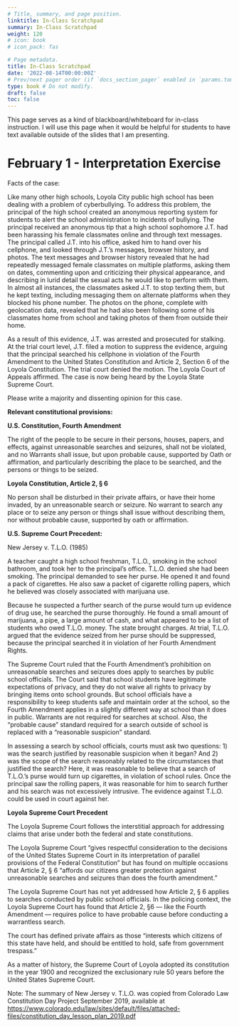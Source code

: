 ```yaml
---
# Title, summary, and page position.
linktitle: In-Class Scratchpad
summary: In-Class Scratchpad
weight: 120
# icon: book
# icon_pack: fas

# Page metadata.
title: In-Class Scratchpad
date: '2022-08-14T00:00:00Z'
# Prev/next pager order (if `docs_section_pager` enabled in `params.toml`)
type: book # Do not modify.
draft: false
toc: false
---
```


This page serves as a kind of blackboard/whiteboard for in-class instruction. I will use this page when it would be helpful for students to have text available outside of the slides that I am presenting.

# February 1 - Interpretation Exercise

Facts of the case:

Like many other high schools, Loyola City public high school has been dealing with a problem of cyberbullying. To address this problem, the principal of the high school created an anonymous reporting system for students to alert the school administration to incidents of bullying. The principal received an anonymous tip that a high school sophomore J.T. had been harassing his female classmates online and through text messages. The principal called J.T. into his office, asked him to hand over his cellphone, and looked through J.T.’s messages, browser history, and photos. The text messages and browser history revealed that he had repeatedly messaged female classmates on multiple platforms, asking them on dates, commenting upon and criticizing their physical appearance, and describing in lurid detail the sexual acts he would like to perform with them. In almost all instances, the classmates asked J.T. to stop texting them, but he kept texting, including messaging them on alternate platforms when they blocked his phone number. The photos on the phone, complete with geolocation data, revealed that he had also been following some of his classmates home from school and taking photos of them from outside their home.

As a result of this evidence, J.T. was arrested and prosecuted for stalking. At the trial court level, J.T. filed a motion to suppress the evidence, arguing that the principal searched his cellphone in violation of the Fourth Amendment to the United States Constitution and Article 2, Section 6 of the Loyola Constitution. The trial court denied the motion. The Loyola Court of Appeals affirmed. The case is now being heard by the Loyola State Supreme Court.

Please write a majority and dissenting opinion for this case.

**Relevant constitutional provisions:**

**U.S. Constitution, Fourth Amendment**

The right of the people to be secure in their persons, houses, papers, and effects, against unreasonable searches and seizures, shall not be violated, and no Warrants shall issue, but upon probable cause, supported by Oath or affirmation, and particularly describing the place to be searched, and the persons or things to be seized.

**Loyola Constitution, Article 2, § 6**

No person shall be disturbed in their private affairs, or have their home invaded, by an unreasonable search or seizure. No warrant to search any place or to seize any person or things shall issue without describing them, nor without probable cause, supported by oath or affirmation.

**U.S. Supreme Court Precedent:**

New Jersey v. T.L.O. (1985) 

A teacher caught a high school freshman, T.L.O., smoking in the school bathroom, and took her to the principal’s office. T.L.O. denied she had been smoking. The principal demanded to see her purse. He opened it and found a pack of cigarettes. He also saw a packet of cigarette rolling papers, which he believed was closely associated with marijuana use. 

Because he suspected a further search of the purse would turn up evidence of drug use, he searched the purse thoroughly. He found a small amount of marijuana, a pipe, a large amount of cash, and what appeared to be a list of students who owed T.L.O. money. The state brought charges. At trial, T.L.O. argued that the evidence seized from her purse should be suppressed, because the principal searched it in violation of her Fourth Amendment Rights. 

The Supreme Court ruled that the Fourth Amendment’s prohibition on unreasonable searches and seizures does apply to searches by public school officials. The Court said that school students have legitimate expectations of privacy, and they do not waive all rights to privacy by bringing items onto school grounds. But school officials have a responsibility to keep students safe and maintain order at the school, so the Fourth Amendment applies in a slightly different way at school than it does in public. Warrants are not required for searches at school. Also, the “probable cause” standard required for a search outside of school is replaced with a “reasonable suspicion” standard. 

In assessing a search by school officials, courts must ask two questions: 1) was the search justified by reasonable suspicion when it began? And 2) was the scope of the search reasonably related to the circumstances that justified the search? Here, it was reasonable to believe that a search of T.L.O.’s purse would turn up cigarettes, in violation of school rules. Once the principal saw the rolling papers, it was reasonable for him to search further and his search was not excessively intrusive. The evidence against T.L.O. could be used in court against her.

**Loyola Supreme Court Precedent**

The Loyola Supreme Court follows the interstitial approach for addressing claims that arise under both the federal and state constitutions.

The Loyola Supreme Court “gives respectful consideration to the decisions of the United States Supreme Court in its interpretation of parallel provisions of the Federal Constitution” but has found on multiple occasions that Article 2, § 6 “affords our citizens greater protection against unreasonable searches and seizures than does the fourth amendment.”

The Loyola Supreme Court has not yet addressed how Article 2, § 6 applies to searches conducted by public school officials. In the policing context, the Loyola Supreme Court has found that Article 2, §6 — like the Fourth Amendment — requires police to have probable cause before conducting a warrantless search.

The court has defined private affairs as those “interests which citizens of this state have held, and should be entitled to hold, safe from government trespass.”

As a matter of history, the Supreme Court of Loyola adopted its constitution in the year 1900 and recognized the exclusionary rule 50 years before the United States Supreme Court.



Note: The summary of New Jersey v. T.L.O. was copied from Colorado Law Constitution Day Project September 2019, available at https://www.colorado.edu/law/sites/default/files/attached-files/constitution_day_lesson_plan_2019.pdf